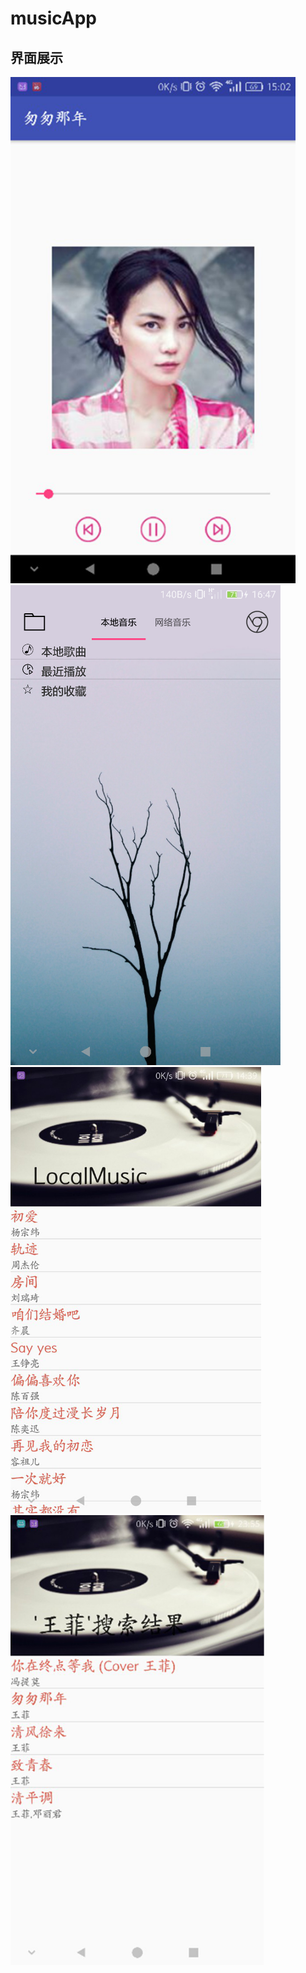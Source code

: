 # musicApp
## 界面展示
![界面展示](https://github.com/labelw/musicApp/blob/display/display/player.png)
![界面展示](https://github.com/labelw/musicApp/blob/display/display/index.png)
![界面展示](https://github.com/labelw/musicApp/blob/display/display/songList.png)
![界面展示](https://github.com/labelw/musicApp/blob/display/display/search.png)

